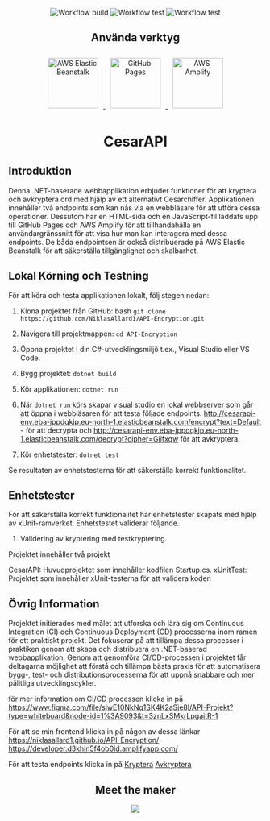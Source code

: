 <div align="center">

![Workflow build](https://github.com/NiklasAllard1/API-Encryption/actions/workflows/aws_deploy.yml/badge.svg)
![Workflow test](https://github.com/NiklasAllard1/API-Encryption/actions/workflows/gh_pages_deploy.yml/badge.svg)
![Workflow test](https://github.com/NiklasAllard1/API-Encryption/actions/workflows/unity_test.yml/badge.svg)

</div>
<div style="text-align: center;">

  <h2>Använda verktyg</h2>
   <a href="http://cesarapi-env.eba-jppdqkjp.eu-north-1.elasticbeanstalk.com/">
    <img src="https://cdn.worldvectorlogo.com/logos/aws-elastic-beanstalk-1.svg" alt="AWS Elastic Beanstalk" style="width: 100px; height: auto; margin: 10px;">
  </a>
  <a href="https://niklasallard1.github.io/API-Encryption/">
    <img src="https://pages.github.com/images/logo.svg" alt="GitHub Pages" style="width: 100px; height: auto; margin: 10px;">
  </a>
  <a href="https://developer.d3khin5f4ob0id.amplifyapp.com/">
    <img src="https://seeklogo.com/images/A/aws-amplify-logo-D68DDB5AB1-seeklogo.com.png" alt="AWS Amplify" style="width: 100px; height: auto; margin: 10px;">
  </a>
</div>
<div align="center">
  <h1>CesarAPI </h1>
</div>



## Introduktion

Denna .NET-baserade webbapplikation erbjuder funktioner för att kryptera och avkryptera ord med hjälp av ett alternativt Cesarchiffer. Applikationen innehåller två endpoints som kan nås via en webbläsare för att utföra dessa operationer. Dessutom har en HTML-sida och en JavaScript-fil laddats upp till GitHub Pages och AWS Amplify för att tillhandahålla en användargränssnitt för att visa hur man kan interagera med dessa endpoints. De båda endpointsen är också distribuerade på AWS Elastic Beanstalk för att säkerställa tillgänglighet och skalbarhet.


## Lokal Körning och Testning

För att köra och testa applikationen lokalt, följ stegen nedan:


1. Klona projektet från GitHub:
    bash
    `git clone https://github.com/NiklasAllard1/API-Encryption.git`

2. Navigera till projektmappen:
    `cd API-Encryption`

3. Öppna projektet i din C#-utvecklingsmiljö t.ex., Visual Studio eller VS Code.

4. Bygg projektet:
    `dotnet build`

5. Kör applikationen:
    `dotnet run`

6. När `dotnet run` körs skapar visual studio en lokal webbserver som går att öppna i webbläsaren för att testa följade endpoints. http://cesarapi-env.eba-jppdqkjp.eu-north-1.elasticbeanstalk.com/encrypt?text=Default - för att decrypta och http://cesarapi-env.eba-jppdqkjp.eu-north-1.elasticbeanstalk.com/decrypt?cipher=Gjifxqw för att avkryptera.


7. Kör enhetstester:
    `dotnet test`


Se resultaten av enhetstesterna för att säkerställa korrekt funktionalitet.

## Enhetstester

För att säkerställa korrekt funktionalitet har enhetstester skapats med hjälp av xUnit-ramverket. Enhetstestet validerar följande.


1. Validering av kryptering med testkryptering.

Projektet innehåller två projekt

CesarAPI: Huvudprojektet som innehåller kodfilen Startup.cs.
xUnitTest: Projektet som innehåller xUnit-testerna för att validera koden


## Övrig Information

Projektet initierades med målet att utforska och lära sig om Continuous Integration (CI) och Continuous Deployment (CD) processerna inom ramen för ett praktiskt projekt. Det fokuserar på att tillämpa dessa processer i praktiken genom att skapa och distribuera en .NET-baserad webbapplikation. Genom att genomföra CI/CD-processen i projektet får deltagarna möjlighet att förstå och tillämpa bästa praxis för att automatisera bygg-, test- och distributionsprocesserna för att uppnå snabbare och mer pålitliga utvecklingscykler.

för mer information om CI/CD processen klicka in på 
https://www.figma.com/file/siwE10NkNq1SK4K2aSje8l/API-Projekt?type=whiteboard&node-id=1%3A9093&t=3znLxSMkrLpgaitR-1

För att se min frontend klicka in på någon av dessa länkar
https://niklasallard1.github.io/API-Encryption/
https://developer.d3khin5f4ob0id.amplifyapp.com/

För att testa endpoints klicka in på 
<a href="http://cesarapi-env.eba-jppdqkjp.eu-north-1.elasticbeanstalk.com/encrypt?text=Default" target="_blank">Kryptera</a>
 <a href="http://cesarapi-env.eba-jppdqkjp.eu-north-1.elasticbeanstalk.com/decrypt?cipher=Gjifxqw" target="_blank">Avkryptera</a>


<div style="text-align: center;">
  <h2>Meet the maker</h2>
  <a href="https://github.com/NiklasAllard1/API-Encryption/graphs/contributors">
    <img src="https://github.com/niklasallard1.png" />
  </a>
</div>

